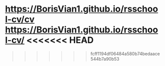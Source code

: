 https://BorisVian1.github.io/rsschool-cv/cv
https://BorisVian1.github.io/rsschool-cv/
<<<<<<< HEAD
=======

>>>>>>> fcff1194df06484a580b74bedaace544b7a90b53
